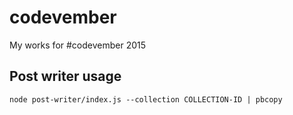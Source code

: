 # codevember
My works for #codevember 2015


## Post writer usage
```
node post-writer/index.js --collection COLLECTION-ID | pbcopy
```